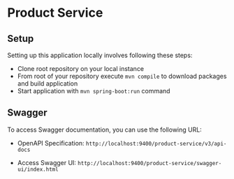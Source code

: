 # Product Service

## Setup

Setting up this application locally involves following these steps:

- Clone root repository on your local instance
- From root of your repository execute `mvn compile` to download packages and build application
- Start application with `mvn spring-boot:run` command

## Swagger
To access Swagger documentation, you can use the following URL:

- OpenAPI Specification: `http://localhost:9400/product-service/v3/api-docs`

- Access Swagger UI: `http://localhost:9400/product-service/swagger-ui/index.html`
